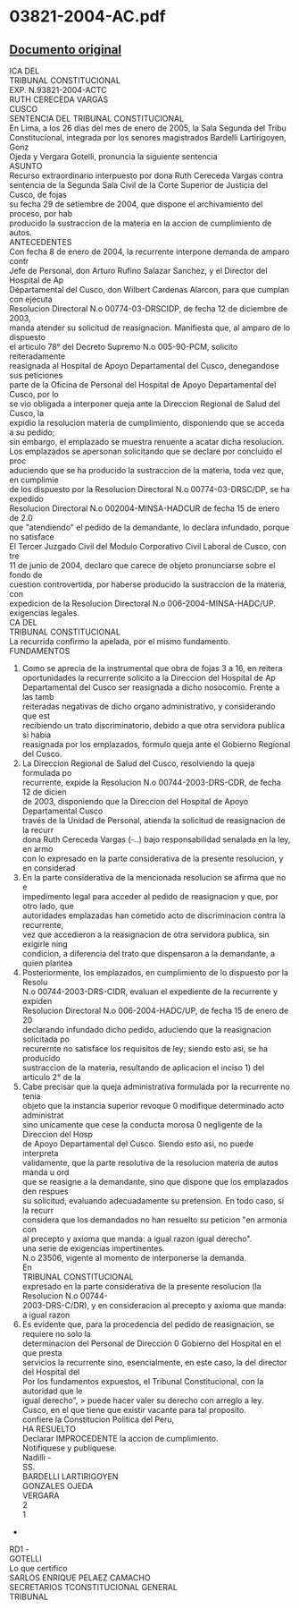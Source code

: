 
03821-2004-AC.pdf
=================
  
[Documento original](https://tc.gob.pe/jurisprudencia/2005/03821-2004-AC.pdf)  
---  
ICA DEL  
TRIBUNAL CONSTITUCIONAL  
EXP. N.93821-2004-ACTC  
RUTH CERECEDA VARGAS  
CUSCO  
SENTENCIA DEL TRIBUNAL CONSTITUCIONAL  
En Lima, a los 26 dias del mes de enero de 2005, la Sala Segunda del Tribu  
Constitucional, integrada por los senores magistrados Bardelli Lartirigoyen, Gonz  
Ojeda y Vergara Gotelli, pronuncia la siguiente sentencia  
ASUNTO  
Recurso extraordinario interpuesto por dona Ruth Cereceda Vargas contra  
sentencia de la Segunda Sala Civil de la Corte Superior de Justicia del Cusco, de fojas  
su fecha 29 de setiembre de 2004, que dispone el archivamiento del proceso, por hab  
producido la sustraccion de la materia en la accion de cumplimiento de autos.  
ANTECEDENTES  
Con fecha 8 de enero de 2004, la recurrente interpone demanda de amparo contr  
Jefe de Personal, don Arturo Rufino Salazar Sanchez, y el Director del Hospital de Ap  
Départamental del Cusco, don Wilbert Cardenas Alarcon, para que cumplan con ejecuta  
Resolucion Directoral N.o 00774-03-DRSCIDP, de fecha 12 de diciembre de 2003,  
manda atender su solicitud de reasignacion. Manifiesta que, al amparo de lo dispuesto  
el articulo 78° del Decreto Supremo N.o 005-90-PCM, solicito reiteradamente  
reasignada al Hospital de Apoyo Departamental del Cusco, denegandose sus peticiones  
parte de la Oficina de Personal del Hospital de Apoyo Departamental del Cusco, por lo  
se vio obligada a interponer queja ante la Direccion Regional de Salud del Cusco, la  
expidio la resolucion materia de cumplimiento, disponiendo que se acceda a su pedido;  
sin embargo, el emplazado se muestra renuente a acatar dicha resolucion.  
Los emplazados se apersonan solicitando que se declare por concluido el proc  
aduciendo que se ha producido la sustraccion de la materia, toda vez que, en cumplimie  
de los dispuesto por la Resolucion Directoral N.o 00774-03-DRSC/DP, se ha expedido  
Resolucion Directoral N.o 002004-MINSA-HADCUR de fecha 15 de enero de 2.0  
que "atendiendo" el pedido de la demandante, lo declara infundado, porque no satisface  
El Tercer Juzgado Civil del Modulo Corporativo Civil Laboral de Cusco, con tre  
11 de junio de 2004, declaro que carece de objeto pronunciarse sobre el fondo de  
cuestion controvertida, por haberse producido la sustraccion de la materia, con  
expedicion de la Resolucion Directoral N.o 006-2004-MINSA-HADC/UP.  
exigencias legales.  
CA DEL  
TRIBUNAL CONSTITUCIONAL  
La recurrida confirmo la apelada, por el mismo fundamento.  
FUNDAMENTOS  
1. Como se aprecia de la instrumental que obra de fojas 3 a 16, en reitera  
oportunidades la recurrente solicito a la Direccion del Hospital de Ap  
Departamental del Cusco ser reasignada a dicho nosocomio. Frente a las tamb  
reiteradas negativas de dicho organo administrativo, y considerando que est  
recibiendo un trato discriminatorio, debido a que otra servidora publica si habia  
reasignada por los emplazados, formulo queja ante el Gobierno Regional del Cusco.  
2. La Direccion Regional de Salud del Cusco, resolviendo la queja formulada po  
recurrente, expide la Resolucion N.o 00744-2003-DRS-CDR, de fecha 12 de dicien  
de 2003, disponiendo que la Direccion del Hospital de Apoyo Departamental Cusco  
través de la Unidad de Personal, atienda la solicitud de reasignacion de la recurr  
dona Ruth Cereceda Vargas (-..) bajo responsabilidad senalada en la ley, en armo  
con lo expresado en la parte considerativa de la presente resolucion, y en considerad  
3. En la parte considerativa de la mencionada resolucion se afirma que no e  
impedimento legal para acceder al pedido de reasignacion y que, por otro lado, que  
autoridades emplazadas han cometido acto de discriminacion contra la recurrente,  
vez que accedieron a la reasignacion de otra servidora publica, sin exigirle ning  
condicion, a diferencia del trato que dispensaron a la demandante, a quien plantea  
4. Posteriormente, los emplazados, en cumplimiento de lo dispuesto por la Resolu  
N.o 00744-2003-DRS-CIDR, evaluan el expediente de la recurrente y expiden  
Resolucion Directoral N.o 006-2004-HADC/UP, de fecha 15 de enero de 20  
declarando infundado dicho pedido, aduciendo que la reasignacion solicitada po  
recurernte no satisface los requisitos de ley; siendo esto asi, se ha producido  
sustraccion de la materia, resultando de aplicacion el inciso 1) del articulo 2° de la  
5. Cabe precisar que la queja administrativa formulada por la recurrente no tenia  
objeto que la instancia superior revoque 0 modifique determinado acto administrat  
sino unicamente que cese la conducta morosa 0 negligente de la Direccion del Hosp  
de Apoyo Departamental del Cusco. Siendo esto asi, no puede interpreta  
validamente, que la parte resolutiva de la resolucion materia de autos manda u ord  
que se reasigne a la demandante, sino que dispone que los emplazados den respues  
su solicitud, evaluando adecuadamente su pretension. En todo caso, si la recurr  
considera que los demandados no han resuelto su peticion "en armonia con  
al precepto y axioma que manda: a igual razon igual derecho".  
una serie de exigencias impertinentes.  
N.o 23506, vigente al momento de interponerse la demanda.  
En  
TRIBUNAL CONSTITUCIONAL  
expresado en la parte considerativa de la presente resolucion (la Resolucion N.o 00744-  
2003-DRS-C/DR), y en consideracion al precepto y axioma que manda: a igual razon  
6. Es evidente que, para la procedencia del pedido de reasignacion, se requiere no solo la  
determinacion del Personal de Direccion 0 Gobierno del Hospital en el que presta  
servicios la recurrente sino, esencialmente, en este caso, la del director del Hospital del  
Por los fundamentos expuestos, el Tribunal Constitucional, con la autoridad que le  
igual derecho", > puede hacer valer su derecho con arreglo a ley.  
Cusco, en el que tiene que existir vacante para tal proposito.  
confiere la Constitucion Politica del Peru,  
HA RESUELTO  
Declarar IMPROCEDENTE la accion de cumplimiento.  
Notifiquese y publiquese.  
Nadilli -  
SS.  
BARDELLI LARTIRIGOYEN  
GONZALES OJEDA  
VERGARA  
2  
1  
-  
RD1 -  
GOTELLI  
Lo que certifico  
SARLOS ENRIQUE PELAEZ CAMACHO  
SECRETARIOS TCONSTITUCIONAL GENERAL  
TRIBUNAL